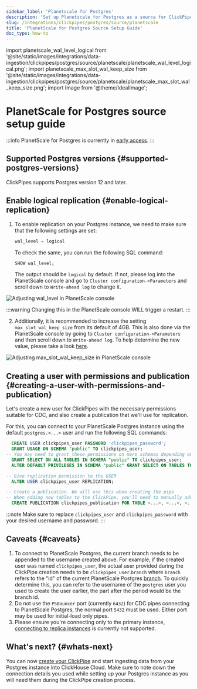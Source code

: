 ```yaml
---
sidebar_label: 'Planetscale for Postgres'
description: 'Set up Planetscale for Postgres as a source for ClickPipes'
slug: /integrations/clickpipes/postgres/source/planetscale
title: 'PlanetScale for Postgres Source Setup Guide'
doc_type: how-to
---
```


import planetscale_wal_level_logical from '@site/static/images/integrations/data-ingestion/clickpipes/postgres/source/planetscale/planetscale_wal_level_logical.png';
import planetscale_max_slot_wal_keep_size from '@site/static/images/integrations/data-ingestion/clickpipes/postgres/source/planetscale/planetscale_max_slot_wal_keep_size.png';
import Image from '@theme/IdealImage';

# PlanetScale for Postgres source setup guide

:::info
PlanetScale for Postgres is currently in [early access](https://planetscale.com/postgres).
:::

## Supported Postgres versions {#supported-postgres-versions}

ClickPipes supports Postgres version 12 and later.

## Enable logical replication {#enable-logical-replication}

1. To enable replication on your Postgres instance, we need to make sure that the following settings are set:

    ```sql
    wal_level = logical
    ```
   To check the same, you can run the following SQL command:
    ```sql
    SHOW wal_level;
    ```

   The output should be `logical` by default. If not, please log into the PlanetScale console and go to `Cluster configuration->Parameters` and scroll down to `Write-ahead log` to change it.

<Image img={planetscale_wal_level_logical} alt="Adjusting wal_level in PlanetScale console" size="md" border/>

:::warning
Changing this in the PlanetScale console WILL trigger a restart.
:::

2. Additionally, it is recommended to increase the setting `max_slot_wal_keep_size` from its default of 4GB. This is also done via the PlanetScale console by going to `Cluster configuration->Parameters` and then scroll down to `Write-ahead log`. To help determine the new value, please take a look [here](../faq#recommended-max_slot_wal_keep_size-settings).

<Image img={planetscale_max_slot_wal_keep_size} alt="Adjusting max_slot_wal_keep_size in PlanetScale console" size="md" border/>

## Creating a user with permissions and publication {#creating-a-user-with-permissions-and-publication}

Let's create a new user for ClickPipes with the necessary permissions suitable for CDC,
and also create a publication that we'll use for replication.

For this, you can connect to your PlanetScale Postgres instance using the default `postgres.<...>` user and run the following SQL commands:
```sql
  CREATE USER clickpipes_user PASSWORD 'clickpipes_password';
  GRANT USAGE ON SCHEMA "public" TO clickpipes_user;
-- You may need to grant these permissions on more schemas depending on the tables you're moving
  GRANT SELECT ON ALL TABLES IN SCHEMA "public" TO clickpipes_user;
  ALTER DEFAULT PRIVILEGES IN SCHEMA "public" GRANT SELECT ON TABLES TO clickpipes_user;

-- Give replication permission to the USER
  ALTER USER clickpipes_user REPLICATION;

-- Create a publication. We will use this when creating the pipe
-- When adding new tables to the ClickPipe, you'll need to manually add them to the publication as well. 
  CREATE PUBLICATION clickpipes_publication FOR TABLE <...>, <...>, <...>;
```
:::note
Make sure to replace `clickpipes_user` and `clickpipes_password` with your desired username and password.
:::

## Caveats {#caveats}
1. To connect to PlanetScale Postgres, the current branch needs to be appended to the username created above. For example, if the created user was named `clickpipes_user`, the actual user provided during the ClickPipe creation needs to be `clickpipes_user`.`branch` where `branch` refers to the "id" of the current PlanetScale Postgres [branch](https://planetscale.com/docs/postgres/branching). To quickly determine this, you can refer to the username of the `postgres` user you used to create the user earlier, the part after the period would be the branch id.
2. Do not use the `PSBouncer` port (currently `6432`) for CDC pipes connecting to PlanetScale Postgres, the normal port `5432` must be used. Either port may be used for initial-load only pipes.
3. Please ensure you're connecting only to the primary instance, [connecting to replica instances](https://planetscale.com/docs/postgres/scaling/replicas#how-to-query-postgres-replicas) is currently not supported. 

## What's next? {#whats-next}

You can now [create your ClickPipe](../index.md) and start ingesting data from your Postgres instance into ClickHouse Cloud.
Make sure to note down the connection details you used while setting up your Postgres instance as you will need them during the ClickPipe creation process.
